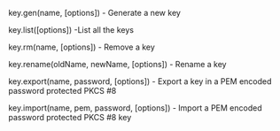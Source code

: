 key.gen(name, [options]) - Generate a new key

key.list([options]) -List all the keys

key.rm(name, [options]) - Remove a key

key.rename(oldName, newName, [options]) - Rename a key

key.export(name, password, [options]) - Export a key in a PEM encoded password protected PKCS #8

key.import(name, pem, password, [options]) - Import a PEM encoded password protected PKCS #8 key
